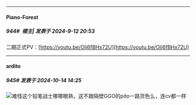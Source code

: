 ﻿
*****

####  Piano-Forest  
##### 944#         楼主| 发表于 2024-9-12 20:53

二期正式PV：[https://youtu.be/OIi6fBHx72U](https://youtu.be/OIi6fBHx72U)

*****

####  ardito  
##### 945#       发表于 2024-10-14 14:25

<img src="https://static.saraba1st.com/image/smiley/face2017/268.gif" referrerpolicy="no-referrer">难怪这个铅笔战士哪哪眼熟，这不跟隔壁GGO的pito一路货色么，连cv都一样


